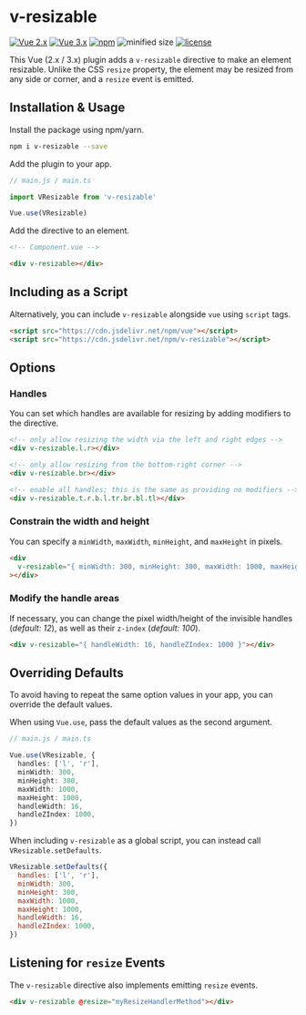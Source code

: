# v-resizable

[![Vue 2.x](https://img.shields.io/badge/Vue-2.x-brightgreen.svg)](https://vuejs.org/v2/guide/)
[![Vue 3.x](https://img.shields.io/badge/Vue-3.x-brightgreen.svg)](https://v3.vuejs.org/guide/)
[![npm](https://img.shields.io/npm/v/v-resizable.svg)](https://www.npmjs.com/package/v-resizable)
![minified size](https://img.shields.io/bundlephobia/min/v-resizable?label=minified%20size&style=flat)
[![license](https://img.shields.io/apm/l/v-resizable)](https://github.com/kevinleedrum/v-resizable/blob/main/LICENSE)

This Vue (2.x / 3.x) plugin adds a `v-resizable` directive to make an element resizable. Unlike the CSS `resize` property, the element may be resized from any side or corner, and a `resize` event is emitted.

## Installation & Usage

Install the package using npm/yarn.

```bash
npm i v-resizable --save
```

Add the plugin to your app.

```ts
// main.js / main.ts

import VResizable from 'v-resizable'

Vue.use(VResizable)
```

Add the directive to an element.

```html
<!-- Component.vue -->

<div v-resizable></div>
```

## Including as a Script

Alternatively, you can include `v-resizable` alongside `vue` using `script` tags.

```html
<script src="https://cdn.jsdelivr.net/npm/vue"></script>
<script src="https://cdn.jsdelivr.net/npm/v-resizable"></script>
```

## Options

### Handles

You can set which handles are available for resizing by adding modifiers to the directive.

```html
<!-- only allow resizing the width via the left and right edges -->
<div v-resizable.l.r></div>

<!-- only allow resizing from the bottom-right corner -->
<div v-resizable.br></div>

<!-- enable all handles; this is the same as providing no modifiers -->
<div v-resizable.t.r.b.l.tr.br.bl.tl></div>
```

### Constrain the width and height

You can specify a `minWidth`, `maxWidth`, `minHeight`, and `maxHeight` in pixels.

```html
<div
  v-resizable="{ minWidth: 300, minHeight: 300, maxWidth: 1000, maxHeight: 1000 }"
></div>
```

### Modify the handle areas

If necessary, you can change the pixel width/height of the invisible handles (_default: 12_), as well as their `z-index` (_default: 100_).

```html
<div v-resizable="{ handleWidth: 16, handleZIndex: 1000 }"></div>
```

## Overriding Defaults

To avoid having to repeat the same option values in your app, you can override the default values.

When using `Vue.use`, pass the default values as the second argument.

```ts
// main.js / main.ts

Vue.use(VResizable, {
  handles: ['l', 'r'],
  minWidth: 300,
  minHeight: 300,
  maxWidth: 1000,
  maxHeight: 1000,
  handleWidth: 16,
  handleZIndex: 1000,
})
```

When including `v-resizable` as a global script, you can instead call `VResizable.setDefaults`.

```js
VResizable.setDefaults({
  handles: ['l', 'r'],
  minWidth: 300,
  minHeight: 300,
  maxWidth: 1000,
  maxHeight: 1000,
  handleWidth: 16,
  handleZIndex: 1000,
})
```

## Listening for `resize` Events

The `v-resizable` directive also implements emitting `resize` events.

```html
<div v-resizable @resize="myResizeHandlerMethod"></div>
```
